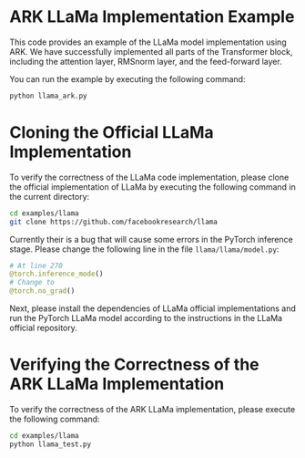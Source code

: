 # ARK LLaMa Implementation Example

This code provides an example of the LLaMa model implementation using ARK. We have successfully implemented all parts of the Transformer block, including the attention layer, RMSnorm layer, and the feed-forward layer.

You can run the example by executing the following command:

```bash
python llama_ark.py
```

# Cloning the Official LLaMa Implementation
To verify the correctness of the LLaMa code implementation, please clone the official implementation of LLaMa by executing the following command in the current directory:

```bash
cd examples/llama
git clone https://github.com/facebookresearch/llama
```

Currently their is a bug that will cause some errors in the PyTorch inference stage. Please change the following line in the file `llama/llama/model.py`:

```python
# At line 270
@torch.inference_mode()
# Change to
@torch.no_grad()
```

Next, please install the dependencies of LLaMa official implementations and run the PyTorch LLaMa model according to the instructions in the LLaMa official repository. 

# Verifying the Correctness of the ARK LLaMa Implementation

To verify the correctness of the ARK LLaMa implementation, please execute the following command:

```bash
cd examples/llama
python llama_test.py
```

